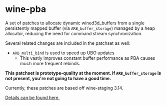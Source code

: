 # wine-pba

A set of patches to allocate dynamic wined3d_buffers from a single persistently mapped buffer (via `ARB_buffer_storage`) managed by a heap allocator, reducing the need for command stream synchronization.

Several related changes are included in the patchset as well:

- `ARB_multi_bind` is used to speed up UBO updates
    - This vastly improves constant buffer performance as PBA causes much more frequent rebinds.

**This patchset is prototype-quality at the moment. If `ARB_buffer_storage` is not present, you're not going to have a good time.**

Currently, these patches are based off wine-staging 3.14.

[Details can be found here.](https://comminos.com/posts/2018-02-21-wined3d-profiling.html)

